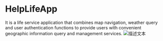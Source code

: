 # HelpLifeApp

It  is a life service application that combines map navigation, weather query and user authentication functions to provide users with convenient geographic information query and management services.
![描述文本](./0.jpg)